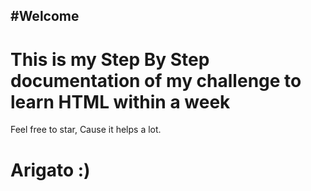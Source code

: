 #Welcome
---
# This is my Step By Step documentation of my challenge to learn HTML within a week
Feel free to star, Cause it helps a lot.
  
# Arigato :)
